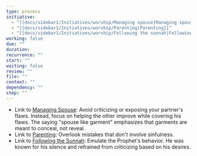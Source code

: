 ```yaml
---
type: process
initiative:
  - "[[docs/sidebar1/Initiatives/worship/Managing spouse|Managing spouse]]"
  - "[[docs/sidebar1/Initiatives/worship/Parenting|Parenting]]"
  - "[[docs/sidebar1/Initiatives/worship/Following the sunnah|Following the sunnah]]"
working: false
due: ""
duration: 
recurrence: ""
start: ""
waiting: false
review: ""
file: ""
context: ""
dependency: ""
step: ""
---
```


* Link to [Managing Spouse](docs/sidebar1/Initiatives/worship/Managing%20spouse.md): Avoid criticizing or exposing your partner's flaws. Instead, focus on helping the other improve while covering his flaws. The saying "spouse like garment" emphasizes that garments are meant to conceal, not reveal.
* Link to [Parenting](docs/sidebar1/Initiatives/worship/Parenting.md): Overlook mistakes that don't involve sinfulness.
* Link to [Following the Sunnah](docs/sidebar1/Initiatives/worship/Following%20the%20sunnah.md): Emulate the Prophet's behavior. He was known for his silence and refrained from criticizing based on his desires.
 
